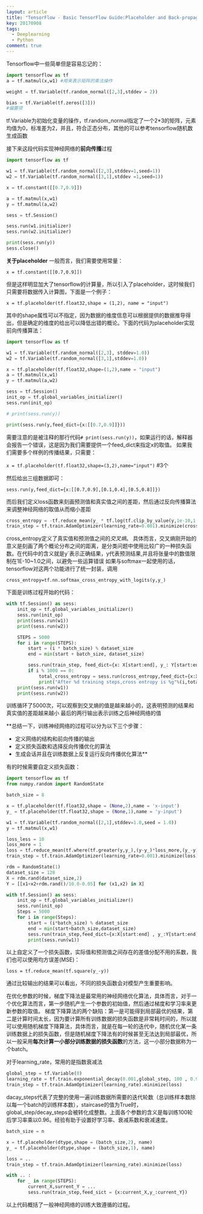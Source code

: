 ```yaml
---
layout: article
title: "TensorFlow - Basic TensorFlow Guide:Placeholder and Back-propagation"
key: 20170908
tags:
  - Deeplearning
  - Python
comment: true
---
```


<!--more-->

Tensorflow中一些简单但是容易忘记的：

```python
import tensorflow as tf
a = tf.matmul(x,w1) #用来表示矩阵的乘法操作

weight = tf.Variable(tf.random_normal([2,3],stddev = 2)) 

bias = tf.Variable(tf.zeros([3]))
#偏置项
```
tf.Variable为初始化变量的操作，tf.random_normal指定了一个2*3的矩阵，元素均值为0，标准差为2，并且，符合正态分布，其他的可以参考tensorflow随机数生成函数


接下来这段代码实现神经网络的**前向传播**过程
```python
import tensorflow as tf

w1 = tf.Variable(tf.random_normal([2,3],stddev=1,seed=1))
w2 = tf.Variable(tf.random_normal([3,1],stddev =1,seed=1))

x = tf.constant([[0.7,0.9]])

a = tf.matmul(x,w1)
y = tf.matmul(a,w2)

sess = tf.Session()

sess.run(w1.initializer)
sess.run(w2.initializer)

print(sess.run(y))
sess.close()
```

**关于placeholder**
一般而言，我们需要使用常量：

`x = tf.constant([[0.7,0.9]])`

但是这样明显加大了tensorflow的计算量，所以引入了placeholder，这时候我们只需要将数据传入计算图，下面是一个例子：

`x = tf.placeholder(tf.float32,shape = (1,2), name = "input")`

其中的shape属性可以不指定，因为数据的维度信息可以根据提供的数据推导得出，但是确定的维度的给出可以降低出错的概论。下面的代码为placeholder实现前向传播算法：
```python
import tensorflow as tf

w1 = tf.Variable(tf.random_normal([2,3], stddev=1.0))
w2 = tf.Variable(tf.random_normal([3,1],stddev=1.0))

x = tf.placeholder(tf.float32,shape=(1,2),name = "input")
a = tf.matmul(x,w1)
y = tf.matmul(a,w2)

sess = tf.Session()
init_op = tf.global_variables_initializer()
sess.run(init_op)

# print(sess.run(y))

print(sess.run(y,feed_dict={x:[[0.7,0.9]]}))
```

需要注意的是被注释的那行代码`# print(sess.run(y))`，如果运行的话，解释器会报告一个错误，这是因为我们需要提供一个feed_dict来指定x的取值。
如果我们需要多个样例的传播结果，只需要：

`x = tf.placeholder(tf.float32,shape=(3,2),name="input")` #3个

然后给出三组数据即可：

`sess.run(y,feed_dict={x:[[0.7,0.9],[0.1,0.4],[0.5,0.8]]})`

而后我们定义loss函数来刻画预测值和真实值之间的差距，然后通过反向传播算法来调整神经网络的取值从而缩小差距
```python
cross_entropy = -tf.reduce_mean(y_ * tf.log(tf.clip_by_value(y,1e-10,1.0)))
train_step = tf.train.AdamOptimizer(learning_rate=0.001).minimize(cross_entropy)
```
cross_entropy定义了真实值和预测值之间的*交叉熵*。
具体而言，交叉熵刚开始的意义是刻画了两个概论分布之间的距离，是分类问题中使用比较广的一种损失函数。在代码中的含义就是y`表示正确结果，y代表预测结果,并且将张量中的数值限制在1E-10~1.0之间，以避免一些运算错误
如果与softmax一起使用的话，tensorflow对这两个功能进行了统一封装，调用

`cross_entropy=tf.nn.softmax_cross_entropy_with_logits(y,y_)`

下面是训练过程开始的代码：
```python
with tf.Session() as sess:
    init_op = tf.global_variables_initializer()
    sess.run(init_op)
    print(sess.run(w1))
    print(sess.run(w2))

    STEPS = 5000
    for i in range(STEPS):
        start = (i * batch_size) % dataset_size
        end = min(start + batch_size, dataset_size)

        sess.run(train_step, feed_dict={x: X[start:end], y_: Y[start:end]})
        if i % 1000 == 0:
            total_cross_entropy = sess.run(cross_entropy,feed_dict={x:X,y_:Y})
            print("After %d training steps,cross entropy is %g"%(i,total_cross_entropy))
    print(sess.run(w1))
    print(sess.run(w2))
```
训练循环了5000次，可以观察到交叉熵的值是越来越小的，这表明预测的结果和真实值的差距越来越小
最后的两行输出表示训练之后神经网络的值

**总结一下，训练神经网络的过程可以分为以下三个步骤：
- 定义网络的结构和前向传播的输出
- 定义损失函数和选择反向传播优化的算法
- 生成会话并且在训练数据上反复运行反向传播优化算法**

有的时候需要自定义损失函数：
```python
import tensorflow as tf 
from numpy.random import RandomState

batch_size = 8

x = tf.placeholder(tf.float32,shape = (None,2),name = 'x-input')
y_ = tf.placeholder(tf.float32,shape = (None,1),name = 'y-input')

w1 = tf.Variable(tf.random_normal([2,1],stddev=1.0,seed = 1.0))
y = tf.matmul(x,w1)

loss_less = 10
loss_more = 1
loss = tf.reduce_mean(tf.where(tf.greater(y,y_),(y-y_)*loss_more,(y_-y)*loss_less))
train_step = tf.train.AdamOptimizer(learning_rate=0.001).minimize(loss)

rdm = RandomState(1)
dataset_size = 128
X = rdm.rand(dataset_size,2)
Y = [[x1+x2+rdm.rand()/10.0-0.05] for (x1,x2) in X]

with tf.Session() as sess:
    init_op = tf.global_variables_initializer()
    sess.run(init_op)
    Steps = 5000
    for i in range(Steps):
        start = (i*batch_size) % dataset_size
        end = min(start+batch_size,dataset_size)
        sess.run(train_step,feed_dict={x:X[start:end] , y_:Y[start:end]})
        print(sess.run(w1))

```

以上自定义了一个损失函数，实际值和预测值之间存在的差值分配不用的系数，我们也可以使用均方误差(MSE)：

`loss = tf.reduce_mean(tf.square(y_-y))`

通过比较输出的结果可以看出，不同的损失函数会对模型产生重要影响。

在优化参数的时候，梯度下降法是最常用的神经网络优化算法，具体而言，对于一个优化算法而言，第一步随机产生一个参数的初始值，然后通过梯度和学习率来更新参数的取值。
梯度下降算法的两个缺陷：第一是可能得到局部最优的结果，第二是计算时间太长，因为要计算所有训练数据的损失函数是非常耗时间的，所以就可以使用随机梯度下降算法，具体而言，就是在每一轮的迭代中，随机优化某一条训练数据上的损失函数，但是随机梯度下降法有的时候甚至无法达到局部最优，所以一般采用**每次计算一小部分训练数据的损失函数**的方法，这一小部分数据称为一个batch。

对于learning_rate，常用的是指数衰减法
```python
global_step = tf.Variable(0)
learning_rate = tf.train.exponential_decay(0.001,global_step, 100 , 0.96 ,staircase=True)
train_step = tf.train.AdamOptimizer(learning_rate).minimize(loss)
```
dacay_steps代表了完整的使用一遍训练数据所需要的迭代轮数（总训练样本数除以每一个batch的训练样本数），staircase的值为True时，global_step/decay_steps会被转化成整数。上面各个参数的含义是每训练100轮后学习率乘以0.96。经验有助于设置好学习率、衰减系数和衰减速度。

```python
batch_size = n

x = tf.placeholder(dtype,shape = (batch_size,2), name)
y_ = tf.placeholder(dtype,shape = (batch_size,1), name)

loss = ..
train_step = tf.train.AdamOptimizer(learning_rate).minimize(loss)

with .. :
	for _ in range(STEPS):
		current_X,surrent_Y = ...
		sess.run(train_step,feed_sict = {x:current_X,y_:current_Y})
```

以上代码概括了一般神经网络的训练大致遵循的过程。
